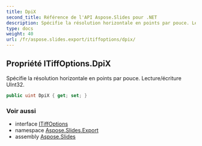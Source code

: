 ```yaml
---
title: DpiX
second_title: Référence de l'API Aspose.Slides pour .NET
description: Spécifie la résolution horizontale en points par pouce. Lecture/écriture UInt32.
type: docs
weight: 40
url: /fr/aspose.slides.export/itiffoptions/dpix/
---
```


## Propriété ITiffOptions.DpiX

Spécifie la résolution horizontale en points par pouce. Lecture/écriture UInt32.

```csharp
public uint DpiX { get; set; }
```

### Voir aussi

* interface [ITiffOptions](../../itiffoptions)
* namespace [Aspose.Slides.Export](../../itiffoptions)
* assembly [Aspose.Slides](../../../)

<!-- NE PAS ÉDITER : généré par xmldocmd pour Aspose.Slides.dll -->